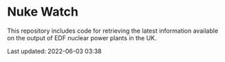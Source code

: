 # Nuke Watch

This repository includes code for retrieving the latest information available on the output of EDF nuclear power plants in the UK.

Last updated: 2022-06-03 03:38